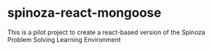 # spinoza-react-mongoose
This is a pilot project to create a react-based version of the Spinoza Problem Solving Learning Environment
